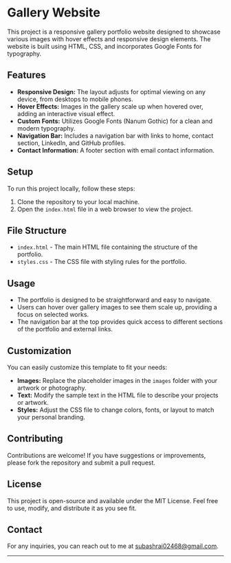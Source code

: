 # Gallery Website

This project is a responsive gallery portfolio website designed to showcase various images with hover effects and responsive design elements. The website is built using HTML, CSS, and incorporates Google Fonts for typography.

## Features

- **Responsive Design:** The layout adjusts for optimal viewing on any device, from desktops to mobile phones.
- **Hover Effects:** Images in the gallery scale up when hovered over, adding an interactive visual effect.
- **Custom Fonts:** Utilizes Google Fonts (Nanum Gothic) for a clean and modern typography.
- **Navigation Bar:** Includes a navigation bar with links to home, contact section, LinkedIn, and GitHub profiles.
- **Contact Information:** A footer section with email contact information.

## Setup

To run this project locally, follow these steps:

1. Clone the repository to your local machine.
2. Open the `index.html` file in a web browser to view the project.

## File Structure

- `index.html` - The main HTML file containing the structure of the portfolio.
- `styles.css` - The CSS file with styling rules for the portfolio.

## Usage

- The portfolio is designed to be straightforward and easy to navigate.
- Users can hover over gallery images to see them scale up, providing a focus on selected works.
- The navigation bar at the top provides quick access to different sections of the portfolio and external links.

## Customization

You can easily customize this template to fit your needs:
- **Images:** Replace the placeholder images in the `images` folder with your artwork or photography.
- **Text:** Modify the sample text in the HTML file to describe your projects or artwork.
- **Styles:** Adjust the CSS file to change colors, fonts, or layout to match your personal branding.

## Contributing

Contributions are welcome! If you have suggestions or improvements, please fork the repository and submit a pull request.

## License

This project is open-source and available under the MIT License. Feel free to use, modify, and distribute it as you see fit.

## Contact

For any inquiries, you can reach out to me at subashrai02468@gmail.com.

---
